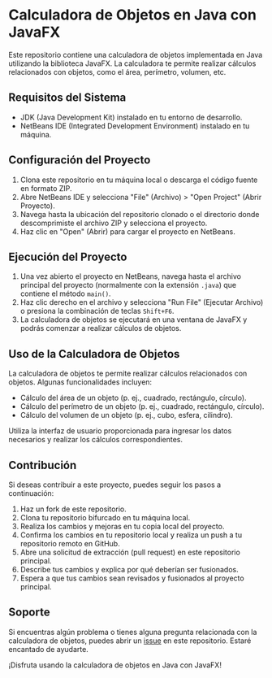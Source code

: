 # Calculadora de Objetos en Java con JavaFX

Este repositorio contiene una calculadora de objetos implementada en Java utilizando la biblioteca JavaFX. La calculadora te permite realizar cálculos relacionados con objetos, como el área, perímetro, volumen, etc.

## Requisitos del Sistema

- JDK (Java Development Kit) instalado en tu entorno de desarrollo.
- NetBeans IDE (Integrated Development Environment) instalado en tu máquina.

## Configuración del Proyecto

1. Clona este repositorio en tu máquina local o descarga el código fuente en formato ZIP.
2. Abre NetBeans IDE y selecciona "File" (Archivo) > "Open Project" (Abrir Proyecto).
3. Navega hasta la ubicación del repositorio clonado o el directorio donde descomprimiste el archivo ZIP y selecciona el proyecto.
4. Haz clic en "Open" (Abrir) para cargar el proyecto en NetBeans.

## Ejecución del Proyecto

1. Una vez abierto el proyecto en NetBeans, navega hasta el archivo principal del proyecto (normalmente con la extensión `.java`) que contiene el método `main()`.
2. Haz clic derecho en el archivo y selecciona "Run File" (Ejecutar Archivo) o presiona la combinación de teclas `Shift+F6`.
3. La calculadora de objetos se ejecutará en una ventana de JavaFX y podrás comenzar a realizar cálculos de objetos.

## Uso de la Calculadora de Objetos

La calculadora de objetos te permite realizar cálculos relacionados con objetos. Algunas funcionalidades incluyen:

- Cálculo del área de un objeto (p. ej., cuadrado, rectángulo, círculo).
- Cálculo del perímetro de un objeto (p. ej., cuadrado, rectángulo, círculo).
- Cálculo del volumen de un objeto (p. ej., cubo, esfera, cilindro).

Utiliza la interfaz de usuario proporcionada para ingresar los datos necesarios y realizar los cálculos correspondientes.

## Contribución

Si deseas contribuir a este proyecto, puedes seguir los pasos a continuación:

1. Haz un fork de este repositorio.
2. Clona tu repositorio bifurcado en tu máquina local.
3. Realiza los cambios y mejoras en tu copia local del proyecto.
4. Confirma los cambios en tu repositorio local y realiza un push a tu repositorio remoto en GitHub.
5. Abre una solicitud de extracción (pull request) en este repositorio principal.
6. Describe tus cambios y explica por qué deberían ser fusionados.
7. Espera a que tus cambios sean revisados y fusionados al proyecto principal.

## Soporte

Si encuentras algún problema o tienes alguna pregunta relacionada con la calculadora de objetos, puedes abrir un [issue](https://github.com/tu_usuario/calculadora-objetos/issues) en este repositorio. Estaré encantado de ayudarte.

¡Disfruta usando la calculadora de objetos en Java con JavaFX!
